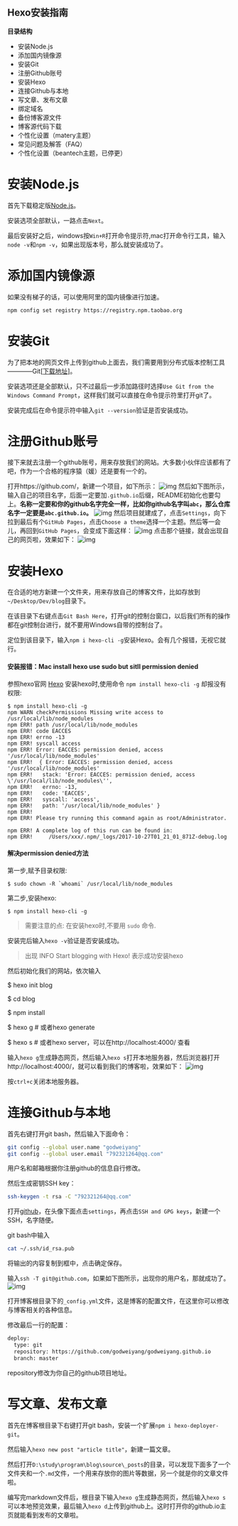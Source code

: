 ## Hexo安装指南

**目录结构**

- 安装Node.js
- 添加国内镜像源
- 安装Git
- 注册Github账号
- 安装Hexo
- 连接Github与本地
- 写文章、发布文章
- 绑定域名
- 备份博客源文件
- 博客源代码下载
- 个性化设置（matery主题）
- 常见问题及解答（FAQ）
- 个性化设置（beantech主题，已停更）

# 安装Node.js

首先下载稳定版[Node.js](http://nodejs.cn/download/)。

安装选项全部默认，一路点击`Next`。

最后安装好之后，windows按`Win+R`打开命令提示符,mac打开命令行工具，输入`node -v`和`npm -v`，如果出现版本号，那么就安装成功了。

# 添加国内镜像源

如果没有梯子的话，可以使用阿里的国内镜像进行加速。

```bash
npm config set registry https://registry.npm.taobao.org
```

# 安装Git

为了把本地的网页文件上传到github上面去，我们需要用到分布式版本控制工具————Git[[下载地址\]](https://git-scm.com/download/win)。

安装选项还是全部默认，只不过最后一步添加路径时选择`Use Git from the Windows Command Prompt`，这样我们就可以直接在命令提示符里打开git了。

安装完成后在命令提示符中输入`git --version`验证是否安装成功。

# 注册Github账号

接下来就去注册一个github账号，用来存放我们的网站。大多数小伙伴应该都有了吧，作为一个合格的程序猿（媛）还是要有一个的。

打开https://github.com/，新建一个项目，如下所示：
![img](https://godweiyang.com/2018/04/13/hexo-blog/1.jpg)
然后如下图所示，输入自己的项目名字，后面一定要加`.github.io`后缀，README初始化也要勾上。**名称一定要和你的github名字完全一样，比如你github名字叫`abc`，那么仓库名字一定要是`abc.github.io`。**
![img](https://godweiyang.com/2018/04/13/hexo-blog/2.jpg)
然后项目就建成了，点击`Settings`，向下拉到最后有个`GitHub Pages`，点击`Choose a theme`选择一个主题。然后等一会儿，再回到`GitHub Pages`，会变成下面这样：
![img](https://godweiyang.com/2018/04/13/hexo-blog/3.jpg)
点击那个链接，就会出现自己的网页啦，效果如下：
![img](https://godweiyang.com/2018/04/13/hexo-blog/4.jpg)

# 安装Hexo

在合适的地方新建一个文件夹，用来存放自己的博客文件，比如存放到```~/Desktop/Dev/blog```目录下。

在该目录下右键点击`Git Bash Here`，打开git的控制台窗口，以后我们所有的操作都在git控制台进行，就不要用Windows自带的控制台了。

定位到该目录下，输入`npm i hexo-cli -g`安装Hexo。会有几个报错，无视它就行。

#### 安装报错：Mac install hexo use sudo but sitll permission denied



参照hexo官网 [Hexo](https://hexo.io/zh-cn/index.html) 安装hexo时,使用命令 `npm install hexo-cli -g` 却报没有权限:

```nginx
$ npm install hexo-cli -g
npm WARN checkPermissions Missing write access to /usr/local/lib/node_modules
npm ERR! path /usr/local/lib/node_modules
npm ERR! code EACCES
npm ERR! errno -13
npm ERR! syscall access
npm ERR! Error: EACCES: permission denied, access '/usr/local/lib/node_modules'
npm ERR!  { Error: EACCES: permission denied, access '/usr/local/lib/node_modules'
npm ERR!   stack: 'Error: EACCES: permission denied, access \'/usr/local/lib/node_modules\'',
npm ERR!   errno: -13,
npm ERR!   code: 'EACCES',
npm ERR!   syscall: 'access',
npm ERR!   path: '/usr/local/lib/node_modules' }
npm ERR!
npm ERR! Please try running this command again as root/Administrator.

npm ERR! A complete log of this run can be found in:
npm ERR!     /Users/xxx/.npm/_logs/2017-10-27T01_21_01_871Z-debug.log
```

#### 解决permission denied方法

第一步,赋予目录权限:

```
$ sudo chown -R `whoami` /usr/local/lib/node_modules
```

第二步,安装hexo:

```
$ npm install hexo-cli -g
```

> 需要注意的点: 在安装hexo时,不要用 `sudo` 命令.



安装完后输入`hexo -v`验证是否安装成功。

> 出现   INFO  Start blogging with Hexo! 表示成功安装hexo

然后初始化我们的网站，依次输入

$ hexo init blog

$ cd blog

$ npm install

$ hexo g # 或者hexo generate

$ hexo s # 或者hexo server，可以在http://localhost:4000/ 查看

输入`hexo g`生成静态网页，然后输入`hexo s`打开本地服务器，然后浏览器打开http://localhost:4000/，就可以看到我们的博客啦，效果如下：
![img](https://godweiyang.com/2018/04/13/hexo-blog/5.jpg)

按`ctrl+c`关闭本地服务器。

# 连接Github与本地

首先右键打开git bash，然后输入下面命令：

```bash
git config --global user.name "godweiyang"
git config --global user.email "792321264@qq.com"
```

用户名和邮箱根据你注册github的信息自行修改。

然后生成密钥SSH key：

```bash
ssh-keygen -t rsa -C "792321264@qq.com"
```

打开[github](https://github.com/)，在头像下面点击`settings`，再点击`SSH and GPG keys`，新建一个SSH，名字随便。

git bash中输入

```bash
cat ~/.ssh/id_rsa.pub
```

将输出的内容复制到框中，点击确定保存。

输入`ssh -T git@github.com`，如果如下图所示，出现你的用户名，那就成功了。
![img](https://godweiyang.com/2018/04/13/hexo-blog/6.jpg)

打开博客根目录下的`_config.yml`文件，这是博客的配置文件，在这里你可以修改与博客相关的各种信息。

修改最后一行的配置：

```bash
deploy:
  type: git
  repository: https://github.com/godweiyang/godweiyang.github.io
  branch: master
```

repository修改为你自己的github项目地址。

# 写文章、发布文章

首先在博客根目录下右键打开git bash，安装一个扩展`npm i hexo-deployer-git`。

然后输入`hexo new post "article title"`，新建一篇文章。

然后打开`D:\study\program\blog\source\_posts`的目录，可以发现下面多了一个文件夹和一个`.md`文件，一个用来存放你的图片等数据，另一个就是你的文章文件啦。

编写完markdown文件后，根目录下输入`hexo g`生成静态网页，然后输入`hexo s`可以本地预览效果，最后输入`hexo d`上传到github上。这时打开你的github.io主页就能看到发布的文章啦。





